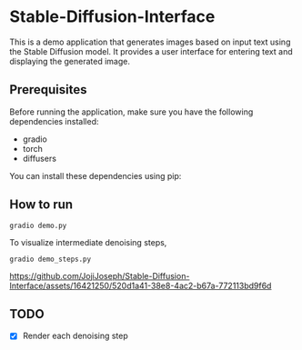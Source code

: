# Stable-Diffusion-Interface

This is a demo application that generates images based on input text using the Stable Diffusion model. It provides a user interface for entering text and displaying the generated image.

## Prerequisites

Before running the application, make sure you have the following dependencies installed:

- gradio
- torch
- diffusers

You can install these dependencies using pip:

## How to run

```
gradio demo.py
```

To visualize intermediate denoising steps,

```
gradio demo_steps.py
```



https://github.com/JojiJoseph/Stable-Diffusion-Interface/assets/16421250/520d1a41-38e8-4ac2-b67a-772113bd9f6d





## TODO
 - [x]  Render each denoising step
